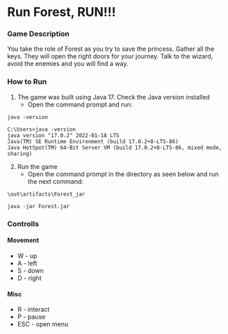 # Run Forest, RUN!!!
### Game Description
You take the role of Forest as you try to save the princess.
Gather all the keys. They will open the right doors for your journey.
Talk to the wizard, avoid the enemies and you will find a way.

### How to Run
1. The game was built using Java 17. Check the Java version installed
    - Open the command prompt and run:
 ```shell
java -version
```
```shell
C:\Users>java -version
java version "17.0.2" 2022-01-18 LTS
Java(TM) SE Runtime Environment (build 17.0.2+8-LTS-86)
Java HotSpot(TM) 64-Bit Server VM (build 17.0.2+8-LTS-86, mixed mode, sharing)
```
2. Run the game
    - Open the command prompt in the directory as seen below and run the next command:
```shell
\out\artifacts\Forest_jar
```
```shell
java -jar Forest.jar
```

### Controlls
#### Movement
- W - up
- A - left
- S - down
- D - right
#### Misc
- R - interact
- P - pause
- ESC - open menu